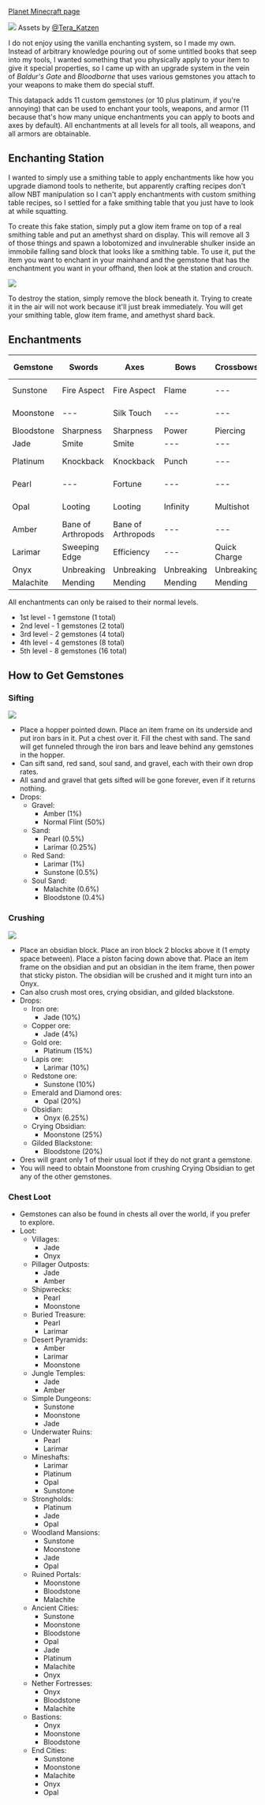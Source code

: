 [Planet Minecraft page](https://www.planetminecraft.com/data-pack/enchanting-overhaul/)

![](readme_assets/gemstones.png)
Assets by [@Tera_Katzen](https://twitter.com/Tera_Katzen)

I do not enjoy using the vanilla enchanting system, so I made my own. Instead of arbitrary knowledge pouring out of some untitled books that seep into my tools, I wanted something that you physically apply to your item to give it special properties, so I came up with an upgrade system in the vein of *Baldur's Gate* and *Bloodborne* that uses various gemstones you attach to your weapons to make them do special stuff.

This datapack adds 11 custom gemstones (or 10 plus platinum, if you're annoying) that can be used to enchant your tools, weapons, and armor (11 because that's how many unique enchantments you can apply to boots and axes by default). All enchantments at all levels for all tools, all weapons, and all armors are obtainable.

## Enchanting Station
I wanted to simply use a smithing table to apply enchantments like how you upgrade diamond tools to netherite, but apparently crafting recipes don't allow NBT manipulation so I can't apply enchantments with custom smithing table recipes, so I settled for a fake smithing table that you just have to look at while squatting.

To create this fake station, simply put a glow item frame on top of a real smithing table and put an amethyst shard on display. This will remove all 3 of those things and spawn a lobotomized and invulnerable shulker inside an immobile falling sand block that looks like a smithing table. To use it, put the item you want to enchant in your mainhand and the gemstone that has the enchantment you want in your offhand, then look at the station and crouch.

![](readme_assets/enchanter_assembly.png)

To destroy the station, simply remove the block beneath it. Trying to create it in the air will not work because it'll just break immediately. You will get your smithing table, glow item frame, and amethyst shard back.

## Enchantments
| Gemstone | Swords | Axes | Bows | Crossbows | Tridents | Helmet | Chestplate | Leggings | Boots | Tools | Fishing Rods |
| --- | --- | --- | --- | --- | --- | --- | --- | --- | --- | --- | --- |
| Sunstone | Fire Aspect | Fire Aspect | Flame | --- | --- | Fire Protection | Fire Protection | Fire Protection | Fire Protection | --- | --- |
| Moonstone | --- | Silk Touch | --- | --- | Loyalty | Respiration | --- | --- | Feather Falling | Silk Touch | --- |
| Bloodstone | Sharpness | Sharpness | Power | Piercing | Impaling | Protection | Protection | Protection | Protection | --- | --- |
| Jade | Smite | Smite | --- | --- | Channeling | --- | --- | --- | Soul Speed | --- | --- |
| Platinum | Knockback | Knockback | Punch | --- | --- | Blast Protection | Blast Protection | Blast Protection | Blast Protection | --- | --- |
| Pearl | --- | Fortune | --- | --- | --- | --- | --- | --- | Frost Walker | Fortune | Luck of the Sea |
| Opal | Looting | Looting | Infinity | Multishot | --- | Projectile Protection | Projectile Protection | Projectile Protection | Projectile Protection | --- | --- |
| Amber | Bane of Arthropods | Bane of Arthropods | --- | --- | --- | Thorns | Thorns | Thorns | Thorns | --- | Lure |
| Larimar | Sweeping Edge | Efficiency | --- | Quick Charge | Riptide | Aqua Affinity | --- | --- | Depth Strider | Efficiency | --- |
| Onyx | Unbreaking | Unbreaking | Unbreaking | Unbreaking | Unbreaking | Unbreaking | Unbreaking | Unbreaking | Unbreaking | Unbreaking | Unbreaking |
| Malachite | Mending | Mending | Mending | Mending | Mending | Mending | Mending | Mending | Mending | Mending | Mending |

All enchantments can only be raised to their normal levels.
- 1st level - 1 gemstone (1 total)
- 2nd level - 1 gemstones (2 total)
- 3rd level - 2 gemstones (4 total)
- 4th level - 4 gemstones (8 total)
- 5th level - 8 gemstones (16 total)

## How to Get Gemstones

### Sifting
![](readme_assets/sifter.png)
 - Place a hopper pointed down. Place an item frame on its underside and put iron bars in it. Put a chest over it. Fill the chest with sand. The sand will get funneled through the iron bars and leave behind any gemstones in the hopper.
 - Can sift sand, red sand, soul sand, and gravel, each with their own drop rates.
 - All sand and gravel that gets sifted will be gone forever, even if it returns nothing.
 - Drops:
	- Gravel:
		- Amber (1%)
		- Normal Flint (50%)
	- Sand:
		- Pearl (0.5%)
		- Larimar (0.25%)
	- Red Sand:
		- Larimar (1%)
		- Sunstone (0.5%)
	- Soul Sand:
		- Malachite (0.6%)
		- Bloodstone (0.4%)

### Crushing
![](readme_assets/crusher.png)
 - Place an obsidian block. Place an iron block 2 blocks above it (1 empty space between). Place a piston facing down above that. Place an item frame on the obsidian and put an obsidian in the item frame, then power that sticky piston. The obsidian will be crushed and it might turn into an Onyx.
 - Can also crush most ores, crying obsidian, and gilded blackstone.
 - Drops:
	- Iron ore:
		- Jade (10%)
	- Copper ore:
		- Jade (4%)
	- Gold ore:
		- Platinum (15%)
	- Lapis ore:
		- Larimar (10%)
	- Redstone ore:
		- Sunstone (10%)
	- Emerald and Diamond ores:
		- Opal (20%)
	- Obsidian:
		- Onyx (6.25%)
	- Crying Obsidian:
		- Moonstone (25%)
	- Gilded Blackstone:
		- Bloodstone (20%)
 - Ores will grant only 1 of their usual loot if they do not grant a gemstone.
 - You will need to obtain Moonstone from crushing Crying Obsidian to get any of the other gemstones.

### Chest Loot
 - Gemstones can also be found in chests all over the world, if you prefer to explore.
 - Loot:
	- Villages:
		- Jade
		- Onyx
	- Pillager Outposts:
		- Jade
		- Amber
	- Shipwrecks:
		- Pearl
		- Moonstone
	- Buried Treasure:
		- Pearl
		- Larimar
	- Desert Pyramids:
		- Amber
		- Larimar
		- Moonstone
	- Jungle Temples:
		- Jade
		- Amber
	- Simple Dungeons:
		- Sunstone
		- Moonstone
		- Jade
	- Underwater Ruins:
		- Pearl
		- Larimar
	- Mineshafts:
		- Larimar
		- Platinum
		- Opal
		- Sunstone
	- Strongholds:
		- Platinum
		- Jade
		- Opal
	- Woodland Mansions:
		- Sunstone
		- Moonstone
		- Jade
		- Opal
	- Ruined Portals:
		- Moonstone
		- Bloodstone
		- Malachite
	- Ancient Cities:
		- Sunstone
		- Moonstone
		- Bloodstone
		- Opal
		- Jade
		- Platinum
		- Malachite
		- Onyx
	- Nether Fortresses:
		- Onyx
		- Bloodstone
		- Malachite
	- Bastions:
		- Onyx
		- Moonstone
		- Bloodstone
	- End Cities:
		- Sunstone
		- Moonstone
		- Malachite
		- Onyx
		- Opal
